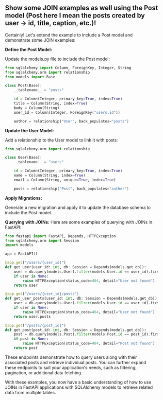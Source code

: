 ## Show some JOIN examples as well using the Post model (Post here I mean the posts created by user -> id, title, caption, etc.)!


Certainly! Let's extend the example to include a Post model and demonstrate some JOIN examples:

**Define the Post Model:**

Update the models.py file to include the Post model:

```python
from sqlalchemy import Column, ForeignKey, Integer, String
from sqlalchemy.orm import relationship
from models import Base

class Post(Base):
    __tablename__ = "posts"

    id = Column(Integer, primary_key=True, index=True)
    title = Column(String, index=True)
    body = Column(String)
    user_id = Column(Integer, ForeignKey("users.id"))

    author = relationship("User", back_populates="posts")
```

**Update the User Model:**

Add a relationship to the User model to link it with posts:

```python
from sqlalchemy.orm import relationship

class User(Base):
    __tablename__ = "users"

    id = Column(Integer, primary_key=True, index=True)
    name = Column(String, index=True)
    email = Column(String, unique=True, index=True)

    posts = relationship("Post", back_populates="author")
```

**Apply Migrations:**

Generate a new migration and apply it to update the database schema to include the Post model.

**Querying with JOINs:**
Here are some examples of querying with JOINs in FastAPI:

```python
from fastapi import FastAPI, Depends, HTTPException
from sqlalchemy.orm import Session
import models

app = FastAPI()

@app.get("/users/{user_id}")
def get_user(user_id: int, db: Session = Depends(models.get_db)):
    user = db.query(models.User).filter(models.User.id == user_id).first()
    if user is None:
        raise HTTPException(status_code=404, detail="User not found")
    return user

@app.get("/users/{user_id}/posts")
def get_user_posts(user_id: int, db: Session = Depends(models.get_db)):
    user = db.query(models.User).filter(models.User.id == user_id).first()
    if user is None:
        raise HTTPException(status_code=404, detail="User not found")
    return user.posts

@app.get("/posts/{post_id}")
def get_post(post_id: int, db: Session = Depends(models.get_db)):
    post = db.query(models.Post).filter(models.Post.id == post_id).first()
    if post is None:
        raise HTTPException(status_code=404, detail="Post not found")
    return post
```

These endpoints demonstrate how to query users along with their associated posts and retrieve individual posts. You can further expand these endpoints to suit your application's needs, such as filtering, pagination, or additional data fetching.

With these examples, you now have a basic understanding of how to use JOINs in FastAPI applications with SQLAlchemy models to retrieve related data from multiple tables.
